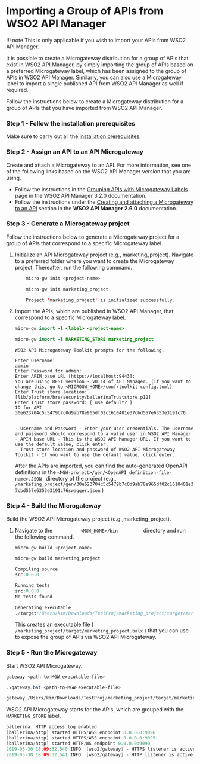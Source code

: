 # Importing a Group of APIs from WSO2 API Manager

!!! note
    This is only applicable if you wish to import your APIs from WSO2 API Manager.

It is possible to create a Microgateway distribution for a group of APIs that exist in WSO2 API Manager, by simply importing the group of APIs based on a preferred Microgateway label, which has been assigned to the group of APIs in WSO2 API Manager. Similarly, you can also use a Microgateway label to import a single published API from WSO2 API Manager as well if required.

Follow the instructions below to create a Microgateway distribution for a group of APIs that you have imported from WSO2 API Manager.

### Step 1 - Follow the installation prerequisites

Make sure to carry out all the [installation prerequisites](/install-and-setup/install-on-vm/).

### Step 2 - Assign an API to an API Microgateway

Create and attach a Microgateway to an API. For more information, see one of the following links based on the WSO2 API Manager version that you are using.

-   Follow the instructions in the [Grouping APIs with Microgateway Labels](https://apim.docs.wso2.com/en/latest/Learn/APIMicrogateway/grouping-apis-with-labels/) page in the WSO2 API Manager 3.2.0 documentation.
-   Follow the instructions under the [Creating and attaching a Microgateway to an API](https://docs.wso2.com/display/AM260/Grouping+APIs+with+Labels#GroupingAPIswithLabels-CreatingandattachingaMicrogatewaytoanAPI) section in the **WSO2 API Manager 2.6.0** documentation.

### Step 3 - Generate a Microgateway project

Follow the instructions below to generate a Microgateway project for a group of APIs that correspond to a specific Microgateway label.

1.  Initialize an API Microgateway project (e.g., marketing\_project).
    Navigate to a preferred folder where you want to create the Microgateway project. Thereafter, run the following command.

    ``` java tab="Format"
        micro-gw init <project-name>
    ```

    ``` java tab="Example"
        micro-gw init marketing_project
    ```

    ``` java tab="Response"
        Project 'marketing_project' is initialized successfully.
    ```

2.  Import the APIs, which are published in WSO2 API Manager, that correspond to a specific Microgateway label.

    ``` java tab="Format"
    micro-gw import -l <label> <project-name> 
    ```

    ``` java tab="Example"
    micro-gw import -l MARKETING_STORE marketing_project
    ```
    
    ``` tab="Response"
    WSO2 API Microgateway Toolkit prompts for the following.
   
    Enter Username: 
    admin
    Enter Password for admin: 
    Enter APIM base URL [https://localhost:9443]: 
    You are using REST version - v0.14 of API Manager. (If you want to change this, go to <MICROGW_HOME>/conf/toolkit-config.toml)
    Enter Trust store location: [lib/platform/bre/security/ballerinaTruststore.p12]
    Enter Trust store password: [ use default? ]
    ID for API 30e623704c5c5479b7c0d9ab78e965df02c1610401e37cbd557e6353e3191c76
    
        
    - Username and Password - Enter your user credentials. The username and password should correspond to a valid user in WSO2 API Manager
    - APIM base URL - This is the WSO2 API Manager URL. If you want to use the default value, click enter.
    - Trust store location and password of WSO2 API Microgateway Toolkit - If you want to use the default value, click enter.
    ```
    
    After the APIs are imported, you can find the auto-generated OpenAPI definitions in the `<MGW-project>/gen/<OpenAPI_definition-file-name>.JSON ` directory of the project (e.g., `           /marketing_project/gen/30e623704c5c5479b7c0d9ab78e965df02c1610401e37cbd557e6353e3191c76swagger.json` )

### Step 4 - Build the Microgateway

Build the WSO2 API Microgateway project (e.g.,marketing\_project).

1.  Navigate to the `           <MGW_HOME>/bin          ` directory and run the following command.

    ``` java tab="Format"
    micro-gw build <project-name>
    ```

    ``` java tab="Example"
    micro-gw build marketing_project
    ```

    ``` java tab="Response"
    Compiling source
    src:0.0.0

    Running tests
    src:0.0.0
    No tests found

    Generating executable
    ./target//Users/kim/Downloads/TestProj/marketing_project/target/marketing_project.balx
    ```

    This creates an executable file ( `/marketing_project/target/marketing_project.balx` ) that you can use to expose the group of APIs via WSO2 API Microgateway.

### Step 5 - Run the Microgateway

Start WSO2 API Microgateway.

``` java tab="Format - Linux/Mac OS"
gateway <path-to-MGW-executable-file>
```

``` java tab="Format - Windows OS"
.\gateway.bat <path-to-MGW-executable-file>
```

``` java tab="Example - Linux/Mac OS"
gateway /Users/kim/Downloads/TestProj/marketing_project/target/marketing_project.balx
```

WSO2 API Microgateway starts for the APIs, which are grouped with the `MARKETING_STORE` label.

``` java
ballerina: HTTP access log enabled
[ballerina/http] started HTTPS/WSS endpoint 0.0.0.0:9096
[ballerina/http] started HTTPS/WSS endpoint 0.0.0.0:9095
[ballerina/http] started HTTP/WS endpoint 0.0.0.0:9090
2019-05-30 18:09:32,540 INFO  [wso2/gateway] - HTTPS listener is active on port 9095 
2019-05-30 18:09:32,541 INFO  [wso2/gateway] - HTTP listener is active on port 9090 
```
